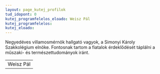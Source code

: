 ```yaml
---
layout: page_kutej_profilok
tud_idopont: 0
kutej_programfelelos_eloado: Weisz Pál
kutej_programfelelos: 
kutej_eloado:
---
```

Negyedéves villamosmérnök hallgató vagyok, a Simonyi Károly Szakkolégium elnöke. Fontosnak tartom a fiatalok érdeklődését táplálni a műszaki- és természettudományok iránt.




 <table class="picture">
<tr>
<td>

<div class="gallery">
    
  <div class="desc">Weisz Pál</div>
</div>

</td>
</tr>
</table>